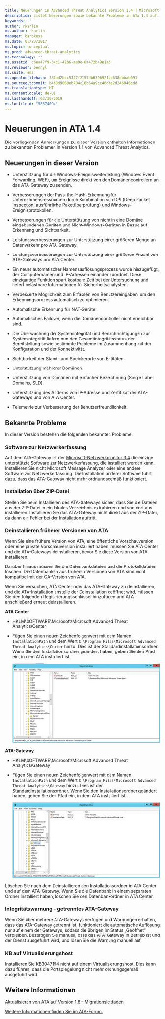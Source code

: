 ```yaml
---
title: Neuerungen in Advanced Threat Analytics Version 1.4 | Microsoft-Dokumentation
description: Listet Neuerungen sowie bekannte Probleme in ATA 1.4 auf.
keywords: ''
author: rkarlin
ms.author: rkarlin
manager: barbkess
ms.date: 01/23/2017
ms.topic: conceptual
ms.prod: advanced-threat-analytics
ms.technology: ''
ms.assetid: cbea47f9-34c1-42b6-ae9e-6a472b49e1a5
ms.reviewer: bennyl
ms.suite: ems
ms.openlocfilehash: 380ad2bcc5327f2157db6396921ac638dbbab091
ms.sourcegitcommit: b468d9060eb784c16b64a9cc46dbe2d246046cdd
ms.translationtype: HT
ms.contentlocale: de-DE
ms.lasthandoff: 03/30/2019
ms.locfileid: "58674094"
---
```

# <a name="what39s-new-in-ata-version-14"></a>Neuerungen in ATA 1.4
Die vorliegenden Anmerkungen zu dieser Version enthalten Informationen zu bekannten Problemen in Version 1.4 von Advanced Threat Analytics.

## <a name="whats-new-in-this-version"></a>Neuerungen in dieser Version

-   Unterstützung für die Windows-Ereignisweiterleitung (Windows Event Forwarding, WEF), um Ereignisse direkt von den Domänencontrollern an das ATA-Gateway zu senden.

-   Verbesserungen der Pass-the-Hash-Erkennung für Unternehmensressourcen durch Kombination von DPI (Deep Packet Inspection, ausführliche Paketüberprüfung) und Windows-Ereignisprotokollen.

-   Verbesserungen für die Unterstützung von nicht in eine Domäne eingebundenen Geräten und Nicht-Windows-Geräten in Bezug auf Erkennung und Sichtbarkeit.

-   Leistungsverbesserungen zur Unterstützung einer größeren Menge an Datenverkehr pro ATA-Gateway.

-   Leistungsverbesserungen zur Unterstützung einer größeren Anzahl von ATA-Gateways pro ATA Center.

-   Ein neuer automatischer Namensauflösungsprozess wurde hinzugefügt, der Computernamen und IP-Adressen einander zuordnet. Diese einzigartige Funktion spart kostbare Zeit bei der Untersuchung und liefert belastbare Informationen für Sicherheitsanalysten.

-   Verbesserte Möglichkeit zum Erfassen von Benutzereingaben, um den Erkennungsprozess automatisch zu optimieren.

-   Automatische Erkennung für NAT-Geräte.

-   Automatisches Failover, wenn die Domänencontroller nicht erreichbar sind.

-   Die Überwachung der Systemintegrität und Benachrichtigungen zur Systemintegrität liefern nun den Gesamtintegritätsstatus der Bereitstellung sowie bestimmte Probleme im Zusammenhang mit der Konfiguration und der Konnektivität.

-   Sichtbarkeit der Stand- und Speicherorte von Entitäten.

-   Unterstützung mehrerer Domänen.

-   Unterstützung von Domänen mit einfacher Bezeichnung (Single Label Domains, SLD).

-   Unterstützung des Änderns von IP-Adresse und Zertifikat der ATA-Gateways und von ATA Center.

-   Telemetrie zur Verbesserung der Benutzerfreundlichkeit.

## <a name="known-issues"></a>Bekannte Probleme
In dieser Version bestehen die folgenden bekannten Probleme.

### <a name="network-capture-software"></a>Software zur Netzwerkerfassung
Auf dem ATA-Gateway ist der [Microsoft-Netzwerkmonitor 3.4](http://www.microsoft.com/download/details.aspx?id=4865) die einzige unterstützte Software zur Netzwerkerfassung, die installiert werden kann. Installieren Sie nicht Microsoft Message Analyzer oder eine andere Software zur Netzwerkerfassung. Die Installation anderer Software führt dazu, dass das ATA-Gateway nicht mehr ordnungsgemäß funktioniert.

### <a name="installation-from-zip-file"></a>Installation über ZIP-Datei
Stellen Sie beim Installieren des ATA-Gateways sicher, dass Sie die Dateien aus der ZIP-Datei in ein lokales Verzeichnis extrahieren und von dort aus installieren. Installieren Sie das ATA-Gateway nicht direkt aus der ZIP-Datei, da dann ein Fehler bei der Installation auftritt.

### <a name="uninstalling-previous-versions-of-ata"></a>Deinstallieren früherer Versionen von ATA
Wenn Sie eine frühere Version von ATA, eine öffentliche Vorschauversion oder eine private Vorschauversion installiert haben, müssen Sie ATA Center und die ATA-Gateways deinstallieren, bevor Sie diese Version von ATA installieren.

Darüber hinaus müssen Sie die Datenbankdateien und die Protokolldateien löschen. Die Datenbanken aus früheren Versionen von ATA sind nicht kompatibel mit der GA-Version von ATA.

Wenn Sie versuchen, ATA Center oder das ATA-Gateway zu deinstallieren, und die ATA-Installation anstelle der Deinstallation geöffnet wird, müssen Sie den folgenden Registrierungsschlüssel hinzufügen und ATA anschließend erneut deinstallieren.

**ATA Center**

-   HKLM\SOFTWARE\Microsoft\Microsoft Advanced Threat Analytics\Center

-   Fügen Sie einen neuen Zeichenfolgenwert mit dem Namen `InstallationPath` und dem Wert `C:\Program Files\Microsoft Advanced Threat Analytics\Center` hinzu. Dies ist der Standardinstallationsordner. Wenn Sie den Installationsordner geändert haben, geben Sie den Pfad ein, in dem ATA installiert ist.

    ![Registrierungs-Editor mit ATA Center-Installationspfad](media/ATA-uninstall-center-bug.jpg)

**ATA-Gateway**

-   HKLM\SOFTWARE\Microsoft\Microsoft Advanced Threat Analytics\Gateway

-   Fügen Sie einen neuen Zeichenfolgenwert mit dem Namen `InstallationPath` und dem Wert `C:\Program Files\Microsoft Advanced Threat Analytics\Gateway` hinzu. Dies ist der Standardinstallationsordner.  Wenn Sie den Installationsordner geändert haben, geben Sie den Pfad ein, in dem ATA installiert ist.

    ![Registrierungs-Editor mit ATA-Gateway-Installationspfad](media/ATA-GW-uninstall-bug.jpg)

Löschen Sie nach dem Deinstallieren den Installationsordner in ATA Center und auf dem ATA-Gateway.  Wenn Sie die Datenbank in einem separaten Ordner installiert haben, löschen Sie den Datenbankordner in ATA Center.

### <a name="health-alert---disconnected-ata-gateway"></a>Integritätswarnung – getrenntes ATA-Gateway
Wenn Sie über mehrere ATA-Gateways verfügen und Warnungen erhalten, dass das ATA-Gateway getrennt ist, funktioniert die automatische Auflösung nur auf einem der Gateways, sodass die übrigen im Status „Geöffnet“ verbleiben. Bestätigen Sie manuell, dass das ATA-Gateway in Betrieb ist und der Dienst ausgeführt wird, und lösen Sie die Warnung manuell auf.

### <a name="kb-on-virtualization-host"></a>KB auf Virtualisierungshost
Installieren Sie KB3047154 nicht auf einem Virtualisierungshost. Dies kann dazu führen, dass die Portspiegelung nicht mehr ordnungsgemäß ausgeführt wird.

## <a name="see-also"></a>Weitere Informationen

[Aktualisieren von ATA auf Version 1.6 – Migrationsleitfaden](ata-update-1.6-migration-guide.md)

[Weitere Informationen finden Sie im ATA-Forum.](https://social.technet.microsoft.com/Forums/security/home?forum=mata)